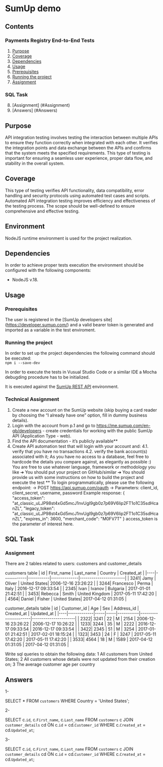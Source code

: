 # SumUp demo

## Contents
### Payments Registry End-to-End Tests
1. [Purpose](#Purpose)
2. [Coverage](#Coverage)
3. [Dependencies](#Dependencies)
4. [Usage](#Usage)
5. [Prerequisites](#Prerequisites)
6. [Running the project](#Running-the-project)
7. [Assignment](#Assignment)

### SQL Task
8. [Assignment] (#Assignment)
9. [Answers] (#Answers)

## Purpose

API integration testing involves testing the interaction between multiple APIs to ensure they function correctly when integrated with each other. It verifies the integration points and data exchange between the APIs and confirms that the system meets the specified requirements. This type of testing is important for ensuring a seamless user experience, proper data flow, and stability in the overall system.

## Coverage

This type of testing verifies API functionality, data compatibility, error handling and security protocols using automated test cases and scripts. Automated API integration testing improves efficiency and effectiveness of the testing process. The scope should be well-defined to ensure comprehensive and effective testing.


## Environment

NodeJS runtime environment is used for the project realization.

## Dependencies

In order to achieve proper tests execution the environment should be configured 
with the following components:

* NodeJS v.18.

## Usage

### Prerequisites

The user is registered in the [SumUp developers site] (https://developer.sumup.com/) and a valid bearer token is generated and imported as a variable in the test enviroment.

### Running the project

In order to set up the project dependencies the following command should be executed:  
`npm i --save-dev`

In order to execute the tests in Vusual Studio Code or a similar IDE a Mocha debugding procedure has to be initialized. 

It is executed against the [SumUp REST API](https://api.sumup.com) environment.

### Technical Assignment
1. Create a new account on the SumUp website (skip buying a card reader by
choosing the “I already have one” option, fill in dummy business details).
2. Login with the account from p.1 and go to
https://me.sumup.com/en-gb/developers - create credentials for working with
the public SumUp API (Application Type - web).
3. Find the API documentation - it’s publicly available**
4. Create API automation test that will login with your account and:
4.1. verify that you have no transactions
4.2. verify the bank account(s) associated with it; As you have no access to a
database, feel free to hardcode the details you compare against, as
elegantly as possible :)
 You are free to use whatever language, framework or methodology you
like
➔ You should put your project on GitHub/similar
➔ You should provide us with some instructions on how to build the
project and execute the test
** To login programmatically, please use the following endpoint:
-> POST https://api.sumup.com/oauth
-> Parameters: client_id, client_secret, username, password
Example response:
{
"access_token":
"at_classic_uLJP98st4xGd5mcJ1nvUgI9gb0z7p69V6Iip2FT1o1C35sdHcanZL",
"legacy_token":
"at_classic_uLJP98st4xGd5mcJ1nvUgI9gb0z7p69V6Iip2FT1o1C35sdHcanZL",
"expires_in": 3600,
"merchant_code": "M0FV7T"
}
access_token is the parameter of interest here.

## SQL Task
### Assignment

There are 2 tables related to users: customers and customer_details

customers table
| id | First_name | Last_name | Country      | Created_at             |
|----|------------|-----------|--------------|-----------------------|
| 3241| Jamy       | Oliver    | United States| 2006-12-16 23:26:22  |
| 3244| Francesco  | Perma     | Italy        | 2016-12-17 09:33:54  |
| 2345| Ivan       | Ivanov    | Bulgaria     | 2017-01-01 21:42:51  |
| 3453| Rebecca    | Smith     | United Kingdom | 2017-05-11 17:42:20 |
| 4564| Daniel     | Fisher    | United States| 2017-04-12 01:31:05  |

customer_details table
| id | Customer_id | Age | Sex | Address_id | Created_at            | Updated_at           |
|----|-------------|-----|-----|-----------|----------------------|----------------------|
| 2322| 3241        | 22  | M   | 2154      | 2006-12-16 23:26:22 | 2006-12-17 10:26:22 |
| 1233| 3244        | 35  | M   | 2222      | 2016-12-17 09:33:54 | 2016-12-17 09:33:54 |
| 3422| 2345        | 51  | M   | 3254      | 2017-01-01 21:42:51 | 2017-02-01 18:15:24 |
| 1323| 3453        | 24  | F   | 3247      | 2017-05-11 17:42:20 | 2017-05-11 17:42:20 |
| 3533| 4564        | 18  | M   | 1589      | 2017-04-12 01:31:05 | 2017-04-12 01:31:05 |

Write sql queries to obtain the following data:
1 All customers from United States;
2 All customers whose details were not updated from their creation on;
3 The average customer age per country
## Answers
1-

SELECT * FROM `customers` WHERE Country = 'United States';


2-

SELECT c.`id`, c.`First_name`, c.`Last_name`
FROM `customers` c
JOIN `customer_details` cd ON c.`id` = cd.`Customer_id`
WHERE c.`Created_at` = cd.`Updated_at`;


3-

SELECT c.`id`, c.`First_name`, c.`Last_name`
FROM `customers` c
JOIN `customer_details` cd ON c.`id` = cd.`Customer_id`
WHERE c.`Created_at` = cd.`Updated_at`;
